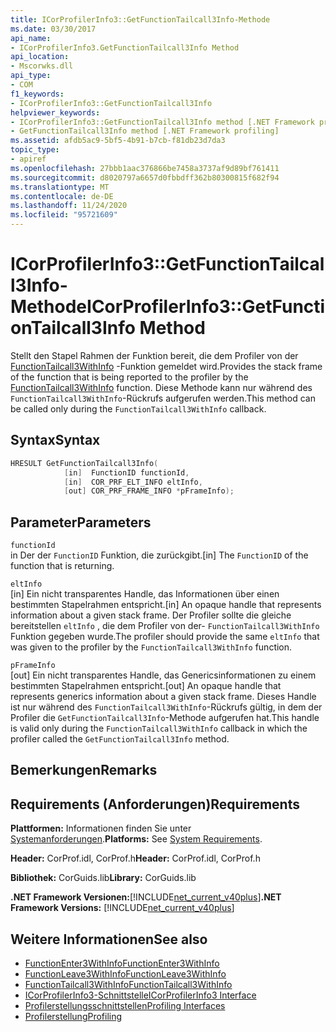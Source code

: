 ```yaml
---
title: ICorProfilerInfo3::GetFunctionTailcall3Info-Methode
ms.date: 03/30/2017
api_name:
- ICorProfilerInfo3.GetFunctionTailcall3Info Method
api_location:
- Mscorwks.dll
api_type:
- COM
f1_keywords:
- ICorProfilerInfo3::GetFunctionTailcall3Info
helpviewer_keywords:
- ICorProfilerInfo3::GetFunctionTailcall3Info method [.NET Framework profiling]
- GetFunctionTailcall3Info method [.NET Framework profiling]
ms.assetid: afdb5ac9-5bf5-4b91-b7cb-f81db23d7da3
topic_type:
- apiref
ms.openlocfilehash: 27bbb1aac376866be7458a3737af9d89bf761411
ms.sourcegitcommit: d8020797a6657d0fbbdff362b80300815f682f94
ms.translationtype: MT
ms.contentlocale: de-DE
ms.lasthandoff: 11/24/2020
ms.locfileid: "95721609"
---
```

# <a name="icorprofilerinfo3getfunctiontailcall3info-method"></a><span data-ttu-id="754de-102">ICorProfilerInfo3::GetFunctionTailcall3Info-Methode</span><span class="sxs-lookup"><span data-stu-id="754de-102">ICorProfilerInfo3::GetFunctionTailcall3Info Method</span></span>

<span data-ttu-id="754de-103">Stellt den Stapel Rahmen der Funktion bereit, die dem Profiler von der [FunctionTailcall3WithInfo](functiontailcall3withinfo-function.md) -Funktion gemeldet wird.</span><span class="sxs-lookup"><span data-stu-id="754de-103">Provides the stack frame of the function that is being reported to the profiler by the [FunctionTailcall3WithInfo](functiontailcall3withinfo-function.md) function.</span></span> <span data-ttu-id="754de-104">Diese Methode kann nur während des `FunctionTailcall3WithInfo`-Rückrufs aufgerufen werden.</span><span class="sxs-lookup"><span data-stu-id="754de-104">This method can be called only during the `FunctionTailcall3WithInfo` callback.</span></span>  
  
## <a name="syntax"></a><span data-ttu-id="754de-105">Syntax</span><span class="sxs-lookup"><span data-stu-id="754de-105">Syntax</span></span>  
  
```cpp  
HRESULT GetFunctionTailcall3Info(
            [in]  FunctionID functionId,
            [in]  COR_PRF_ELT_INFO eltInfo,  
            [out] COR_PRF_FRAME_INFO *pFrameInfo);  
```  
  
## <a name="parameters"></a><span data-ttu-id="754de-106">Parameter</span><span class="sxs-lookup"><span data-stu-id="754de-106">Parameters</span></span>  

 `functionId`  
 <span data-ttu-id="754de-107">in Der der `FunctionID` Funktion, die zurückgibt.</span><span class="sxs-lookup"><span data-stu-id="754de-107">[in] The `FunctionID` of the function that is returning.</span></span>  
  
 `eltInfo`  
 <span data-ttu-id="754de-108">[in] Ein nicht transparentes Handle, das Informationen über einen bestimmten Stapelrahmen entspricht.</span><span class="sxs-lookup"><span data-stu-id="754de-108">[in] An opaque handle that represents information about a given stack frame.</span></span> <span data-ttu-id="754de-109">Der Profiler sollte die gleiche bereitstellen `eltInfo` , die dem Profiler von der- `FunctionTailcall3WithInfo` Funktion gegeben wurde.</span><span class="sxs-lookup"><span data-stu-id="754de-109">The profiler should provide the same `eltInfo` that was given to the profiler by the `FunctionTailcall3WithInfo` function.</span></span>  
  
 `pFrameInfo`  
 <span data-ttu-id="754de-110">[out] Ein nicht transparentes Handle, das Genericsinformationen zu einem bestimmten Stapelrahmen entspricht.</span><span class="sxs-lookup"><span data-stu-id="754de-110">[out] An opaque handle that represents generics information about a given stack frame.</span></span> <span data-ttu-id="754de-111">Dieses Handle ist nur während des `FunctionTailcall3WithInfo`-Rückrufs gültig, in dem der Profiler die `GetFunctionTailcall3Info`-Methode aufgerufen hat.</span><span class="sxs-lookup"><span data-stu-id="754de-111">This handle is valid only during the `FunctionTailcall3WithInfo` callback in which the profiler called the `GetFunctionTailcall3Info` method.</span></span>  
  
## <a name="remarks"></a><span data-ttu-id="754de-112">Bemerkungen</span><span class="sxs-lookup"><span data-stu-id="754de-112">Remarks</span></span>  
  
## <a name="requirements"></a><span data-ttu-id="754de-113">Requirements (Anforderungen)</span><span class="sxs-lookup"><span data-stu-id="754de-113">Requirements</span></span>  

 <span data-ttu-id="754de-114">**Plattformen:** Informationen finden Sie unter [Systemanforderungen](../../get-started/system-requirements.md).</span><span class="sxs-lookup"><span data-stu-id="754de-114">**Platforms:** See [System Requirements](../../get-started/system-requirements.md).</span></span>  
  
 <span data-ttu-id="754de-115">**Header:** CorProf.idl, CorProf.h</span><span class="sxs-lookup"><span data-stu-id="754de-115">**Header:** CorProf.idl, CorProf.h</span></span>  
  
 <span data-ttu-id="754de-116">**Bibliothek:** CorGuids.lib</span><span class="sxs-lookup"><span data-stu-id="754de-116">**Library:** CorGuids.lib</span></span>  
  
 <span data-ttu-id="754de-117">**.NET Framework Versionen:**[!INCLUDE[net_current_v40plus](../../../../includes/net-current-v40plus-md.md)]</span><span class="sxs-lookup"><span data-stu-id="754de-117">**.NET Framework Versions:** [!INCLUDE[net_current_v40plus](../../../../includes/net-current-v40plus-md.md)]</span></span>  
  
## <a name="see-also"></a><span data-ttu-id="754de-118">Weitere Informationen</span><span class="sxs-lookup"><span data-stu-id="754de-118">See also</span></span>

- [<span data-ttu-id="754de-119">FunctionEnter3WithInfo</span><span class="sxs-lookup"><span data-stu-id="754de-119">FunctionEnter3WithInfo</span></span>](functionenter3withinfo-function.md)
- [<span data-ttu-id="754de-120">FunctionLeave3WithInfo</span><span class="sxs-lookup"><span data-stu-id="754de-120">FunctionLeave3WithInfo</span></span>](functionleave3withinfo-function.md)
- [<span data-ttu-id="754de-121">FunctionTailcall3WithInfo</span><span class="sxs-lookup"><span data-stu-id="754de-121">FunctionTailcall3WithInfo</span></span>](functiontailcall3withinfo-function.md)
- [<span data-ttu-id="754de-122">ICorProfilerInfo3-Schnittstelle</span><span class="sxs-lookup"><span data-stu-id="754de-122">ICorProfilerInfo3 Interface</span></span>](icorprofilerinfo3-interface.md)
- [<span data-ttu-id="754de-123">Profilerstellungsschnittstellen</span><span class="sxs-lookup"><span data-stu-id="754de-123">Profiling Interfaces</span></span>](profiling-interfaces.md)
- [<span data-ttu-id="754de-124">Profilerstellung</span><span class="sxs-lookup"><span data-stu-id="754de-124">Profiling</span></span>](index.md)
